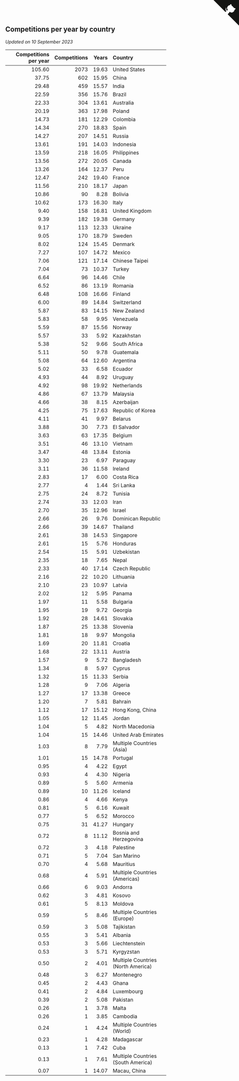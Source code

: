 ## Competitions per year by country

*Updated on 10 September 2023*

| Competitions per year | Competitions | Years | Country |
| ---: | ---: | ---: | :--- |
| 105.60 | 2073 | 19.63 | United States |
| 37.75 | 602 | 15.95 | China |
| 29.48 | 459 | 15.57 | India |
| 22.59 | 356 | 15.76 | Brazil |
| 22.33 | 304 | 13.61 | Australia |
| 20.19 | 363 | 17.98 | Poland |
| 14.73 | 181 | 12.29 | Colombia |
| 14.34 | 270 | 18.83 | Spain |
| 14.27 | 207 | 14.51 | Russia |
| 13.61 | 191 | 14.03 | Indonesia |
| 13.59 | 218 | 16.05 | Philippines |
| 13.56 | 272 | 20.05 | Canada |
| 13.26 | 164 | 12.37 | Peru |
| 12.47 | 242 | 19.40 | France |
| 11.56 | 210 | 18.17 | Japan |
| 10.86 | 90 | 8.28 | Bolivia |
| 10.62 | 173 | 16.30 | Italy |
| 9.40 | 158 | 16.81 | United Kingdom |
| 9.39 | 182 | 19.38 | Germany |
| 9.17 | 113 | 12.33 | Ukraine |
| 9.05 | 170 | 18.79 | Sweden |
| 8.02 | 124 | 15.45 | Denmark |
| 7.27 | 107 | 14.72 | Mexico |
| 7.06 | 121 | 17.14 | Chinese Taipei |
| 7.04 | 73 | 10.37 | Turkey |
| 6.64 | 96 | 14.46 | Chile |
| 6.52 | 86 | 13.19 | Romania |
| 6.48 | 108 | 16.66 | Finland |
| 6.00 | 89 | 14.84 | Switzerland |
| 5.87 | 83 | 14.15 | New Zealand |
| 5.83 | 58 | 9.95 | Venezuela |
| 5.59 | 87 | 15.56 | Norway |
| 5.57 | 33 | 5.92 | Kazakhstan |
| 5.38 | 52 | 9.66 | South Africa |
| 5.11 | 50 | 9.78 | Guatemala |
| 5.08 | 64 | 12.60 | Argentina |
| 5.02 | 33 | 6.58 | Ecuador |
| 4.93 | 44 | 8.92 | Uruguay |
| 4.92 | 98 | 19.92 | Netherlands |
| 4.86 | 67 | 13.79 | Malaysia |
| 4.66 | 38 | 8.15 | Azerbaijan |
| 4.25 | 75 | 17.63 | Republic of Korea |
| 4.11 | 41 | 9.97 | Belarus |
| 3.88 | 30 | 7.73 | El Salvador |
| 3.63 | 63 | 17.35 | Belgium |
| 3.51 | 46 | 13.10 | Vietnam |
| 3.47 | 48 | 13.84 | Estonia |
| 3.30 | 23 | 6.97 | Paraguay |
| 3.11 | 36 | 11.58 | Ireland |
| 2.83 | 17 | 6.00 | Costa Rica |
| 2.77 | 4 | 1.44 | Sri Lanka |
| 2.75 | 24 | 8.72 | Tunisia |
| 2.74 | 33 | 12.03 | Iran |
| 2.70 | 35 | 12.96 | Israel |
| 2.66 | 26 | 9.76 | Dominican Republic |
| 2.66 | 39 | 14.67 | Thailand |
| 2.61 | 38 | 14.53 | Singapore |
| 2.61 | 15 | 5.76 | Honduras |
| 2.54 | 15 | 5.91 | Uzbekistan |
| 2.35 | 18 | 7.65 | Nepal |
| 2.33 | 40 | 17.14 | Czech Republic |
| 2.16 | 22 | 10.20 | Lithuania |
| 2.10 | 23 | 10.97 | Latvia |
| 2.02 | 12 | 5.95 | Panama |
| 1.97 | 11 | 5.58 | Bulgaria |
| 1.95 | 19 | 9.72 | Georgia |
| 1.92 | 28 | 14.61 | Slovakia |
| 1.87 | 25 | 13.38 | Slovenia |
| 1.81 | 18 | 9.97 | Mongolia |
| 1.69 | 20 | 11.81 | Croatia |
| 1.68 | 22 | 13.11 | Austria |
| 1.57 | 9 | 5.72 | Bangladesh |
| 1.34 | 8 | 5.97 | Cyprus |
| 1.32 | 15 | 11.33 | Serbia |
| 1.28 | 9 | 7.06 | Algeria |
| 1.27 | 17 | 13.38 | Greece |
| 1.20 | 7 | 5.81 | Bahrain |
| 1.12 | 17 | 15.12 | Hong Kong, China |
| 1.05 | 12 | 11.45 | Jordan |
| 1.04 | 5 | 4.82 | North Macedonia |
| 1.04 | 15 | 14.46 | United Arab Emirates |
| 1.03 | 8 | 7.79 | Multiple Countries (Asia) |
| 1.01 | 15 | 14.78 | Portugal |
| 0.95 | 4 | 4.22 | Egypt |
| 0.93 | 4 | 4.30 | Nigeria |
| 0.89 | 5 | 5.60 | Armenia |
| 0.89 | 10 | 11.26 | Iceland |
| 0.86 | 4 | 4.66 | Kenya |
| 0.81 | 5 | 6.16 | Kuwait |
| 0.77 | 5 | 6.52 | Morocco |
| 0.75 | 31 | 41.27 | Hungary |
| 0.72 | 8 | 11.12 | Bosnia and Herzegovina |
| 0.72 | 3 | 4.18 | Palestine |
| 0.71 | 5 | 7.04 | San Marino |
| 0.70 | 4 | 5.68 | Mauritius |
| 0.68 | 4 | 5.91 | Multiple Countries (Americas) |
| 0.66 | 6 | 9.03 | Andorra |
| 0.62 | 3 | 4.81 | Kosovo |
| 0.61 | 5 | 8.13 | Moldova |
| 0.59 | 5 | 8.46 | Multiple Countries (Europe) |
| 0.59 | 3 | 5.08 | Tajikistan |
| 0.55 | 3 | 5.41 | Albania |
| 0.53 | 3 | 5.66 | Liechtenstein |
| 0.53 | 3 | 5.71 | Kyrgyzstan |
| 0.50 | 2 | 4.01 | Multiple Countries (North America) |
| 0.48 | 3 | 6.27 | Montenegro |
| 0.45 | 2 | 4.43 | Ghana |
| 0.41 | 2 | 4.84 | Luxembourg |
| 0.39 | 2 | 5.08 | Pakistan |
| 0.26 | 1 | 3.78 | Malta |
| 0.26 | 1 | 3.85 | Cambodia |
| 0.24 | 1 | 4.24 | Multiple Countries (World) |
| 0.23 | 1 | 4.28 | Madagascar |
| 0.13 | 1 | 7.42 | Cuba |
| 0.13 | 1 | 7.61 | Multiple Countries (South America) |
| 0.07 | 1 | 14.07 | Macau, China |


<a href="https://github.com/jonatanklosko/wca_statistics" class="github-corner" aria-label="View source on Github"><svg width="80" height="80" viewBox="0 0 250 250" style="fill:#151513; color:#fff; position: absolute; top: 0; border: 0; right: 0;" aria-hidden="true"><path d="M0,0 L115,115 L130,115 L142,142 L250,250 L250,0 Z"></path><path d="M128.3,109.0 C113.8,99.7 119.0,89.6 119.0,89.6 C122.0,82.7 120.5,78.6 120.5,78.6 C119.2,72.0 123.4,76.3 123.4,76.3 C127.3,80.9 125.5,87.3 125.5,87.3 C122.9,97.6 130.6,101.9 134.4,103.2" fill="currentColor" style="transform-origin: 130px 106px;" class="octo-arm"></path><path d="M115.0,115.0 C114.9,115.1 118.7,116.5 119.8,115.4 L133.7,101.6 C136.9,99.2 139.9,98.4 142.2,98.6 C133.8,88.0 127.5,74.4 143.8,58.0 C148.5,53.4 154.0,51.2 159.7,51.0 C160.3,49.4 163.2,43.6 171.4,40.1 C171.4,40.1 176.1,42.5 178.8,56.2 C183.1,58.6 187.2,61.8 190.9,65.4 C194.5,69.0 197.7,73.2 200.1,77.6 C213.8,80.2 216.3,84.9 216.3,84.9 C212.7,93.1 206.9,96.0 205.4,96.6 C205.1,102.4 203.0,107.8 198.3,112.5 C181.9,128.9 168.3,122.5 157.7,114.1 C157.9,116.9 156.7,120.9 152.7,124.9 L141.0,136.5 C139.8,137.7 141.6,141.9 141.8,141.8 Z" fill="currentColor" class="octo-body"></path></svg></a><style>.github-corner:hover .octo-arm{animation:octocat-wave 560ms ease-in-out}@keyframes octocat-wave{0%,100%{transform:rotate(0)}20%,60%{transform:rotate(-25deg)}40%,80%{transform:rotate(10deg)}}@media (max-width:500px){.github-corner:hover .octo-arm{animation:none}.github-corner .octo-arm{animation:octocat-wave 560ms ease-in-out}}</style>

